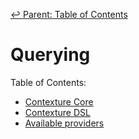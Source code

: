 ﻿[↩  Parent: Table of Contents](../README.md)

 # Querying

Table of Contents:
- [Contexture Core](contexture-core.md)
- [Contexture DSL](contexture-dsl.md)
- [Available providers](available-providers.md)
